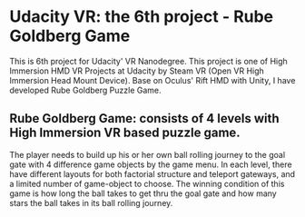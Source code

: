 # Udacity VR: the 6th project - Rube Goldberg Game
This is 6th project for Udacity' VR Nanodegree. This project is one of High Immersion HMD VR Projects at Udacity 
by Steam VR (Open VR High Immersion Head Mount Device). Base on Oculus' Rift HMD with Unity, I have developed Rube Goldberg Puzzle Game.

## Rube Goldberg Game: consists of 4 levels with High Immersion VR based puzzle game.
The player needs to build up his or her own ball rolling journey to the goal gate with 4 difference game objects by the game menu. In each level, there have different layouts for both factorial structure and teleport gateways, and a limited number of game-object to choose. The winning condition of this game is how long the ball takes to get thru the goal gate and how many stars the ball takes in its ball rolling journey.


 
